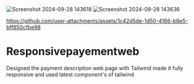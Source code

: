 ![Screenshot 2024-09-28 143618](https://github.com/user-attachments/assets/c2d28597-b2bd-4569-a66a-42199884afcb)
![Screenshot 2024-09-28 143636](https://github.com/user-attachments/assets/680d9f49-0043-4234-9f5f-509dfed2a295)


https://github.com/user-attachments/assets/1c42d5de-1d50-4166-b8e5-bff850cfbe98

# Responsivepayementweb
Designed the payment description web page with Tailwind made it fully responsive and used latest component's of tailwind
